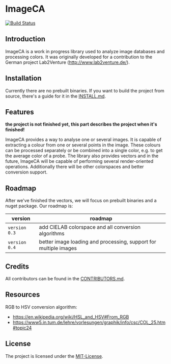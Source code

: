 # ImageCA

[![Build Status](https://travis-ci.com/CozyPenguin/ImageCA.svg?branch=master)](https://travis-ci.com/CozyPenguin/ImageCA)

## Introduction

ImageCA is a work in progress library used to analyze image databases and processing colors. It was originally developed for a contribution to the German project Lab2Venture (<http://www.lab2venture.de/>).

## Installation

Currently there are no prebuilt binaries. If you want to build the project from source, there's a guide for it in the [INSTALL.md](INSTALL.md).

## Features

**the project is not finished yet, this part describes the project when it's finished!**

ImageCA provides a way to analyse one or several images. It is capable of extracting a colour from one or several points in the image. These colours can be processed separately or be combined into a single color, e.g. to get the average color of a probe. The library also provides vectors and in the future, ImageCA will be capable of performing several render-oriented operations. Additionally there will be other colorspaces and better conversion support. 

## Roadmap

After we've finished the vectors, we will focus on prebuilt binaries and a nuget package. Our roadmap is:

version | roadmap
------- | -------
`version 0.3` | add CIELAB colorspace and all conversion algorithms
`version 0.4` | better image loading and processing, support for multiple images

## Credits

All contributors can be found in the [CONTRIBUTORS.md](CONTRIBUTORS.md). 

## Resources

RGB to HSV conversion algorithm:

- <https://en.wikipedia.org/wiki/HSL_and_HSV#From_RGB>
- <https://www5.in.tum.de/lehre/vorlesungen/graphik/info/csc/COL_25.htm#topic24>

## License

The project is licensed under the [MIT-License](LICENSE).
